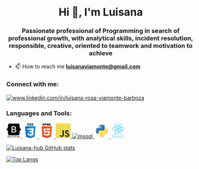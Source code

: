 <h1 align="center">Hi 👋, I'm Luisana</h1>
<h3 align="center">Passionate professional of Programming in search of professional growth, with analytical skills, incident resolution, responsible, creative, oriented to teamwork and motivation to achieve</h3>

- 📫 How to reach me **luisanaviamonte@gmail.com**

<h3 align="left">Connect with me:</h3>
<p align="left">
<a href="https://www.linkedin.com/in/luisana-rosa-viamonte-barboza" target="blank"><img align="center" src="https://raw.githubusercontent.com/rahuldkjain/github-profile-readme-generator/master/src/images/icons/Social/linked-in-alt.svg" alt="www.linkedin.com/in/luisana-rosa-viamonte-barboza" height="30" width="40" /></a>
</p>

<h3 align="left">Languages and Tools:</h3>
<p align="left"> <a href="https://getbootstrap.com" target="_blank"> <img src="https://raw.githubusercontent.com/devicons/devicon/master/icons/bootstrap/bootstrap-plain-wordmark.svg" alt="bootstrap" width="40" height="40"/> </a> <a href="https://www.w3schools.com/css/" target="_blank"> <img src="https://raw.githubusercontent.com/devicons/devicon/master/icons/css3/css3-original-wordmark.svg" alt="css3" width="40" height="40"/> </a> <a href="https://www.w3.org/html/" target="_blank"> <img src="https://raw.githubusercontent.com/devicons/devicon/master/icons/html5/html5-original-wordmark.svg" alt="html5" width="40" height="40"/> </a> <a href="https://developer.mozilla.org/en-US/docs/Web/JavaScript" target="_blank"> <img src="https://raw.githubusercontent.com/devicons/devicon/master/icons/javascript/javascript-original.svg" alt="javascript" width="40" height="40"/> </a> <a href="https://www.microsoft.com/en-us/sql-server" target="_blank"> <img src="https://www.svgrepo.com/show/303229/microsoft-sql-server-logo.svg" alt="mssql" width="40" height="40"/> </a> <a href="https://www.python.org" target="_blank"> <img src="https://raw.githubusercontent.com/devicons/devicon/master/icons/python/python-original.svg" alt="python" width="40" height="40"/> </a> <a href="https://reactjs.org/" target="_blank"> <img src="https://raw.githubusercontent.com/devicons/devicon/master/icons/react/react-original-wordmark.svg" alt="react" width="40" height="40"/> </a> </p>

[![Luisana-hub GitHub stats](https://github-readme-stats.vercel.app/api?username=Luisana-hub)](https://github.com/Luisana-hub/github-readme-stats)

[![Top Langs](https://github-readme-stats-iaua-luisana-hub.vercel.app/api/top-langs/?username=Luisana-hub&hide_progress=true)](https://github.com/Luisana-hub/github-readme-stats)
